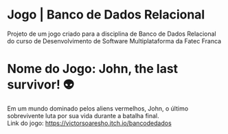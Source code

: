 # Jogo | Banco de Dados Relacional
 Projeto de um jogo criado para a disciplina de Banco de Dados Relacional do curso de Desenvolvimento de Software Multiplataforma da Fatec Franca

 # Nome do Jogo: John, the last survivor! 👽
 Em um mundo dominado pelos aliens vermelhos, John, o último sobrevivente luta por sua vida durante a batalha final. <BR>
 Link do jogo: https://victorsoaresho.itch.io/bancodedados

 
